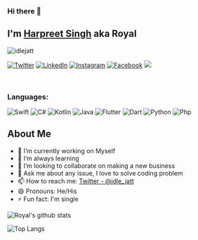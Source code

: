 ### Hi there 👋
<!-- Links -->
[twitter]: https://twitter.com/Son_Of_Panjab
[instagram]: https://instagram.com/Idle_Jatt
[linkedin]: https://linkedin.com/in/royalrandhawa
[facebook]: https://facebook.com/mIdleJatt
[github]: https://github.com/IdleJatt

## I'm [Harpreet Singh](#) aka Royal

<p align="left"> <img src="https://komarev.com/ghpvc/?username=IdleJatt&label=Views&color=brightgreen&style=flat-square" alt="idlejatt" /> </p>

[![Twitter](https://img.shields.io/static/v1?style=for-the-badge&logo=twitter&message=Twitter&label=&color=00acee&labelColor=333)][twitter]
[![LinkedIn](https://img.shields.io/static/v1?style=for-the-badge&logo=linkedin&message=LinkedIn&label=&color=2867B2&labelColor=333)][linkedin]
[![Instagram](https://img.shields.io/static/v1?style=for-the-badge&logo=instagram&message=Instagram&label=&color=E1306C&labelColor=333)][instagram]
[![Facebook](https://img.shields.io/static/v1?style=for-the-badge&logo=facebook&message=Facebook&label=&color=1873EB&labelColor=333)][facebook]
<a href="mailto:iamroyalrandhawa@gmail.com"><img src="https://img.shields.io/static/v1?style=for-the-badge&logo=gmail&message=Gmail&label=&color=EA4335&labelColor=333" /></a>

<br/>

### Languages:
![Swift](https://img.shields.io/static/v1?style=for-the-badge&logo=swift&message=Swift&label=&color=FA7343&labelColor=333)
![C#](https://img.shields.io/static/v1?style=for-the-badge&logo=c-sharp&message=C%20Sharp&label=&color=fff&labelColor=333)
![Kotlin](https://img.shields.io/static/v1?style=for-the-badge&logo=kotlin&message=Kotlin&label=&color=3F82DB&labelColor=333)
![Java](https://img.shields.io/static/v1?style=for-the-badge&logo=java&message=Java&label=&color=E51F24&labelColor=333)
![Flutter](https://img.shields.io/static/v1?style=for-the-badge&logo=flutter&message=Flutter&label=&color=01579B&labelColor=333)
![Dart](https://img.shields.io/static/v1?style=for-the-badge&logo=dart&message=Dart&label=&color=2AB5F6&labelColor=333)
![Python](https://img.shields.io/static/v1?style=for-the-badge&logo=python&message=Python&label=&color=3671A3&labelColor=333)
![Php](https://img.shields.io/static/v1?style=for-the-badge&logo=php&message=Php&label=&color=777BB4&labelColor=333)


<!-- **IdleJatt/IdleJatt** is a ✨ _special_ ✨ repository because its `README.md` (this file) appears on your GitHub profile. -->

## About Me

- 🔭 I’m currently working on Myself
- 🌱 I’m always learning
- 👯 I’m looking to collaborate on making a new business
- 💬 Ask me about any issue, I love to solve coding problem
- 📫 How to reach me: [Twitter - @idle_jatt](https://twitter.com/idle_jatt)
- 😄 Pronouns: He/His
- ⚡ Fun fact: I'm single

![Royal's github stats](https://github-readme-stats.vercel.app/api?username=IdleJatt&count_private=true&show_icons=true)

![Top Langs](https://github-readme-stats.vercel.app/api/top-langs/?username=IdleJatt&langs_count=8)
